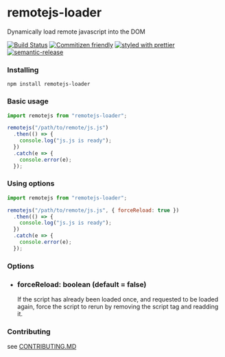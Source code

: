 # remotejs-loader
 
Dynamically load remote javascript into the DOM

[![Build Status](https://travis-ci.org/zacharysierakowski/remotejs-loader.svg?branch=master)](https://travis-ci.org/zachary-sierakowski/remotejs-loader) [![Commitizen friendly](https://img.shields.io/badge/commitizen-friendly-brightgreen.svg)](http://commitizen.github.io/cz-cli/) [![styled with prettier](https://img.shields.io/badge/styled_with-prettier-ff69b4.svg)](https://github.com/prettier/prettier)  [![semantic-release](https://img.shields.io/badge/%F0%9F%93%A6%F0%9F%9A%80-semantic--release-e10079.svg)](https://github.com/semantic-release/semantic-release)

### Installing

```
npm install remotejs-loader
```

### Basic usage
```javascript
import remotejs from "remotejs-loader";

remotejs("/path/to/remote/js.js")
  .then(() => {
    console.log("js.js is ready");
  })
  .catch(e => {
    console.error(e);
  });
```

### Using options
```javascript
import remotejs from "remotejs-loader";

remotejs("/path/to/remote/js.js", { forceReload: true })
  .then(() => {
    console.log("js.js is ready");
  })
  .catch(e => {
    console.error(e);
  });
```

### Options
- ### forceReload: boolean (default = false)
  If the script has already been loaded once, and requested to be loaded again, force the script to rerun by removing the script tag and readding it.

### Contributing

see [CONTRIBUTING.MD](./CONTRIBUTING.md)

